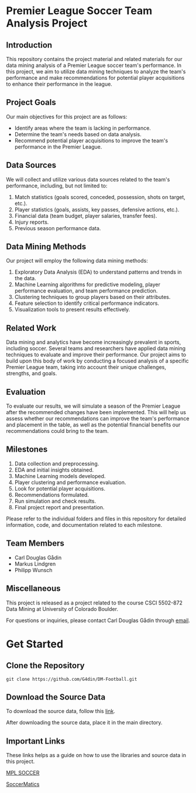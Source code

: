 # Premier League Soccer Team Analysis Project

## Introduction
This repository contains the project material and related materials for our data mining analysis of a Premier League soccer team's performance. In this project, we aim to utilize data mining techniques to analyze the team's performance and make recommendations for potential player acquisitions to enhance their performance in the league.

## Project Goals
Our main objectives for this project are as follows:
- Identify areas where the team is lacking in performance.
- Determine the team's needs based on data analysis.
- Recommend potential player acquisitions to improve the team's performance in the Premier League.

## Data Sources
We will collect and utilize various data sources related to the team's performance, including, but not limited to:
1. Match statistics (goals scored, conceded, possession, shots on target, etc.).
2. Player statistics (goals, assists, key passes, defensive actions, etc.).
3. Financial data (team budget, player salaries, transfer fees).
4. Injury reports.
5. Previous season performance data.

## Data Mining Methods
Our project will employ the following data mining methods:
1. Exploratory Data Analysis (EDA) to understand patterns and trends in the data.
2. Machine Learning algorithms for predictive modeling, player performance evaluation, and team performance prediction.
3. Clustering techniques to group players based on their attributes.
4. Feature selection to identify critical performance indicators.
5. Visualization tools to present results effectively.

## Related Work
Data mining and analytics have become increasingly prevalent in sports, including soccer. Several teams and researchers have applied data mining techniques to evaluate and improve their performance. Our project aims to build upon this body of work by conducting a focused analysis of a specific Premier League team, taking into account their unique challenges, strengths, and goals.

## Evaluation
To evaluate our results, we will simulate a season of the Premier League after the recommended changes have been implemented. This will help us assess whether our recommendations can improve the team's performance and placement in the table, as well as the potential financial benefits our recommendations could bring to the team.

## Milestones
1. Data collection and preprocessing.
2. EDA and initial insights obtained.
3. Machine Learning models developed.
4. Player clustering and performance evaluation.
5. Look for potential player acquisitions.
6. Recommendations formulated.
7. Run simulation and check results.
8. Final project report and presentation.

Please refer to the individual folders and files in this repository for detailed information, code, and documentation related to each milestone.

## Team Members
- Carl Douglas Gådin
- Markus Lindgren
- Philipp Wunsch

## Miscellaneous
This project is released as a project related to the course CSCI 5502-872 Data Mining at University of Colorado Boulder. 

For questions or inquiries, please contact Carl Douglas Gådin through [email](mailto:caga3121@colorado.edu).

# Get Started

## Clone the Repository

`git clone https://github.com/G4din/DM-Football.git`

## Download the Source Data

To download the source data, follow this [link](https://o365coloradoedu-my.sharepoint.com/:f:/g/personal/caga3121_colorado_edu/EmuhhmLvEwpOnpNsNFT_3kkB70Fa21t0t0cnamuyKPkloA?e=YXeouI).

After downloading the source data, place it in the main directory.

## Important Links

These links helps as a guide on how to use the libraries and source data in this project. 

[MPL SOCCER](https://mplsoccer.readthedocs.io/en/latest/index.html)

[SoccerMatics](https://soccermatics.readthedocs.io/en/latest/index.html)
